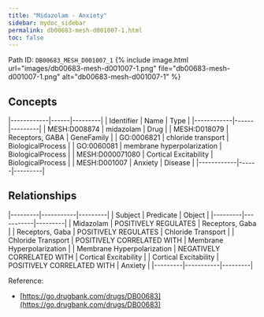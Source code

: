 ```yaml
---
title: "Midazolam - Anxiety"
sidebar: mydoc_sidebar
permalink: db00683-mesh-d001007-1.html
toc: false 
---
```



Path ID: `DB00683_MESH_D001007_1`
{% include image.html url="images/db00683-mesh-d001007-1.png" file="db00683-mesh-d001007-1.png" alt="db00683-mesh-d001007-1" %}

## Concepts

|------------|------|---------|
| Identifier | Name | Type    |
|------------|------|---------|
| MESH:D008874 | midazolam | Drug |
| MESH:D018079 | Receptors, GABA | GeneFamily |
| GO:0006821 | chloride transport | BiologicalProcess |
| GO:0060081 | membrane hyperpolarization | BiologicalProcess |
| MESH:D000071080 | Cortical Excitability | BiologicalProcess |
| MESH:D001007 | Anxiety | Disease |
|------------|------|---------|

## Relationships

|---------|-----------|---------|
| Subject | Predicate | Object  |
|---------|-----------|---------|
| Midazolam | POSITIVELY REGULATES | Receptors, Gaba |
| Receptors, Gaba | POSITIVELY REGULATES | Chloride Transport |
| Chloride Transport | POSITIVELY CORRELATED WITH | Membrane Hyperpolarization |
| Membrane Hyperpolarization | NEGATIVELY CORRELATED WITH | Cortical Excitability |
| Cortical Excitability | POSITIVELY CORRELATED WITH | Anxiety |
|---------|-----------|---------|

Reference: 
  - [https://go.drugbank.com/drugs/DB00683](https://go.drugbank.com/drugs/DB00683)
